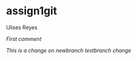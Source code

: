 # assign1git
Ulises Reyes

*First comment* 


*This is a change on newbranch*
*testbranch change* 



